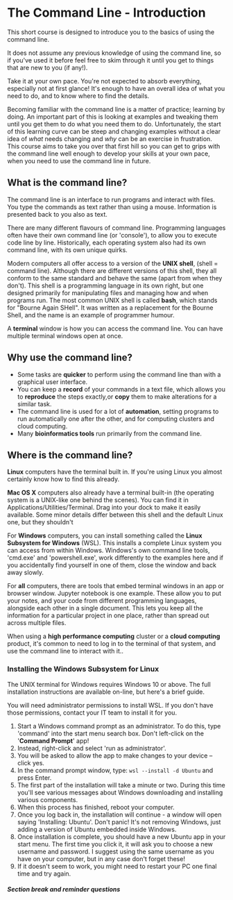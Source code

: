 # The Command Line - Introduction

This short course is designed to introduce you to the basics of using the command line.

It does not assume any previous knowledge of using the command line, so if you've used it before feel free to skim through it until you get to things that are new to you (if any!).

Take it at your own pace. You're not expected to absorb everything, especially not at first glance! It's enough to have an overall idea of what you need to do, and to know where to find the details.

Becoming familiar with the command line is a matter of practice; learning by doing. An important part of this is looking at examples and tweaking them until you get them to do what you need them to do. Unfortunately, the start of this learning curve can be steep and changing examples without a clear idea of *what* needs changing and *why* can be an exercise in frustration. This course aims to take you over that first hill so you can get to grips with the command line well enough to develop your skills at your own pace, when you need to use the command line in future.

## What is the command line?

The command line is an interface to run programs and interact with files. You type the commands as text rather than using a mouse. Information is presented back to you also as text.

There are many different flavours of command line. Programming languages often have their own command line (or 'console'), to allow you to execute code line by line. Historically, each operating system also had its own command line, with its own unique quirks.

Modern computers all offer access to a version of the **UNIX shell**, (shell = command line). Although there are different versions of this shell, they all conform to the same standard and behave the same (apart from when they don't). This shell is a programming language in its own right, but one designed primarily for manipulating files and managing how and when programs run. The most common UNIX shell is called **bash**, which stands for "Bourne Again SHell". It was written as a replacement for the Bourne Shell, and the name is an example of programmer humour.

A **terminal** window is how you can access the command line. You can have multiple terminal windows open at once.

## Why use the command line?

- Some tasks are **quicker** to perform using the command line than with a graphical user interface.
- You can keep a **record** of your commands in a text file, which allows you to **reproduce** the steps exactly,or **copy** them to make alterations for a similar task.
- The command line is used for a lot of **automation**, setting programs to run automatically one after the other, and for computing clusters and cloud computing.
- Many **bioinformatics tools** run primarily from the command line.

## Where is the command line?

**Linux** computers have the terminal built in. If you're using Linux you almost certainly know how to find this already.

**Mac OS X** computers also already have a terminal built-in (the operating system is a UNIX-like one behind the scenes). You can find it in Applications/Utilities/Terminal. Drag into your dock to make it easily available. Some minor details differ between this shell and the default Linux one, but they shouldn't 

For **Windows** computers, you can install something called the **Linux Subsystem for Windows** (WSL). This installs a complete Linux system you can access from within Windows. Windows's own command line tools, 'cmd.exe' and 'powershell.exe', work differently to the examples here and if you accidentally find yourself in one of them, close the window and back away slowly.

For **all** computers, there are tools that embed terminal windows in an app or browser window. Jupyter notebook is one example. These allow you to put your notes, and your code from different programming languages, alongside each other in a single document. This lets you keep all the information for a particular project in one place, rather than spread out across multiple files.

When using a **high performance computing** cluster or a **cloud computing** product, it's common to need to log in to the terminal of that system, and use the command line to interact with it..

### Installing the Windows Subsystem for Linux

The UNIX terminal for Windows requires Windows 10 or above. The full installation instructions are available on-line, but here's a brief guide.

You will need administrator permissions to install WSL. If you don't have those permissions, contact your IT team to install it for you.
1. Start a Windows command prompt as an administrator. To do this, type 'command' into the start menu search box. Don't left-click on the '**Command Prompt**' app!
2. Instead, right-click and select 'run as administrator'.
3. You will be asked to allow the app to make changes to your device – click yes.
4. In the command prompt window, type: `wsl --install -d Ubuntu` and press Enter.
5. The first part of the installation will take a minute or two. During this time you'll see various messages about Windows downloading and installing various components.
6. When this process has finished, reboot your computer.
7. Once you log back in, the installation will continue - a window will open saying 'Installing: Ubuntu'. Don't panic! It's not removing Windows, just adding a version of Ubuntu embedded inside Windows.
8. Once installation is complete, you should have a new Ubuntu app in your start menu. The first time you click it, it will ask you to choose a new username and password. I suggest using the same username as you have on your computer, but in any case don't forget these!
9. If it doesn't seem to work, you might need to restart your PC one final time and try again.


##### Section break and reminder questions

